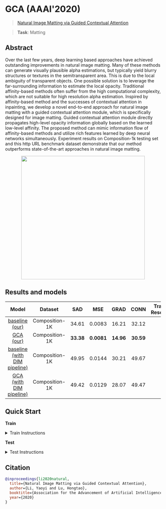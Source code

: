 # GCA (AAAI'2020)

> [Natural Image Matting via Guided Contextual Attention](https://arxiv.org/abs/2001.04069)

> **Task**: Matting

<!-- [ALGORITHM] -->

## Abstract

<!-- [ABSTRACT] -->

Over the last few years, deep learning based approaches have achieved outstanding improvements in natural image matting. Many of these methods can generate visually plausible alpha estimations, but typically yield blurry structures or textures in the semitransparent area. This is due to the local ambiguity of transparent objects. One possible solution is to leverage the far-surrounding information to estimate the local opacity. Traditional affinity-based methods often suffer from the high computational complexity, which are not suitable for high resolution alpha estimation. Inspired by affinity-based method and the successes of contextual attention in inpainting, we develop a novel end-to-end approach for natural image matting with a guided contextual attention module, which is specifically designed for image matting. Guided contextual attention module directly propagates high-level opacity information globally based on the learned low-level affinity. The proposed method can mimic information flow of affinity-based methods and utilize rich features learned by deep neural networks simultaneously. Experiment results on Composition-1k testing set and this http URL benchmark dataset demonstrate that our method outperforms state-of-the-art approaches in natural image matting.

<!-- [IMAGE] -->

<div align=center >
 <img src="https://user-images.githubusercontent.com/12726765/144176004-c9c26201-f8af-416a-9bea-ccd60bae7913.png" width="400"/>
</div >

## Results and models

|                              Model                               |    Dataset     |    SAD    |    MSE     |   GRAD    |   CONN    | Training Resources |                              Download                               |
| :--------------------------------------------------------------: | :------------: | :-------: | :--------: | :-------: | :-------: | :----------------: | :-----------------------------------------------------------------: |
|      [baseline (our)](./baseline_r34_4xb10-200k_comp1k.py)       | Composition-1K |   34.61   |   0.0083   |   16.21   |   32.12   |         4          | [model](https://download.openmmlab.com/mmediting/mattors/gca/baseline_r34_4x10_200k_comp1k_SAD-34.61_20220620-96f85d56.pth) \| [log](https://download.openmmlab.com/mmediting/mattors/gca/baseline_r34_4x10_200k_comp1k_SAD-34.61_20220620-96f85d56.log) |
|           [GCA (our)](./gca_r34_4xb10-200k_comp1k.py)            | Composition-1K | **33.38** | **0.0081** | **14.96** | **30.59** |         4          | [model](https://download.openmmlab.com/mmediting/mattors/gca/gca_r34_4x10_200k_comp1k_SAD-33.38_20220615-65595f39.pth) \| [log](https://download.openmmlab.com/mmediting/mattors/gca/gca_r34_4x10_200k_comp1k_SAD-33.38_20220615-65595f39.log) |
| [baseline (with DIM pipeline)](./baseline_r34_4xb10-dimaug-200k_comp1k.py) | Composition-1K |   49.95   |   0.0144   |   30.21   |   49.67   |         4          | [model](https://download.openmmlab.com/mmediting/mattors/gca/baseline_dimaug_r34_4x10_200k_comp1k_SAD-49.95_20200626_231612-535c9a11.pth) \| [log](https://download.openmmlab.com/mmediting/mattors/gca/baseline_dimaug_r34_4x10_200k_comp1k_20200626_231612.log.json) |
| [GCA (with DIM pipeline)](./gca_r34_4xb10-dimaug-200k_comp1k.py) | Composition-1K |   49.42   |   0.0129   |   28.07   |   49.47   |         4          | [model](https://download.openmmlab.com/mmediting/mattors/gca/gca_dimaug_r34_4x10_200k_comp1k_SAD-49.42_20200626_231422-8e9cc127.pth) \| [log](https://download.openmmlab.com/mmediting/mattors/gca/gca_dimaug_r34_4x10_200k_comp1k_20200626_231422.log.json) |

<!-- |                   baseline (paper)                    |   40.62   |   0.0106   |   21.53   |   38.43   |         -          |                                              -                                               |
|                      GCA (paper)                      |   35.28   |   0.0091   |   16.92   |   32.53   |         -          |                                              -                                               | -->

## Quick Start

**Train**

<details>
<summary>Train Instructions</summary>

You can use the following commands to train a model with cpu or single/multiple GPUs.

```shell
# cpu train
CUDA_VISIBLE_DEVICES=-1 python tools/train.py configs/gca/gca_r34_4xb10-200k_comp1k.py

# single-gpu train
python tools/train.py configs/gca/gca_r34_4xb10-200k_comp1k.py

# multi-gpu train
./tools/dist_train.sh configs/gca/gca_r34_4xb10-200k_comp1k.py 8
```

For more details, you can refer to **Train a model** part in [train_test.md](/docs/en/user_guides/train_test.md#Train-a-model-in-MMagic).

</details>

**Test**

<details>
<summary>Test Instructions</summary>

You can use the following commands to test a model with cpu or single/multiple GPUs.

```shell
# cpu test
CUDA_VISIBLE_DEVICES=-1 python tools/test.py configs/gca/gca_r34_4xb10-200k_comp1k.py https://download.openmmlab.com/mmediting/mattors/gca/gca_r34_4x10_200k_comp1k_SAD-33.38_20220615-65595f39.pth

# single-gpu test
python tools/test.py configs/gca/gca_r34_4xb10-200k_comp1k.py https://download.openmmlab.com/mmediting/mattors/gca/gca_r34_4x10_200k_comp1k_SAD-33.38_20220615-65595f39.pth

# multi-gpu test
./tools/dist_test.sh configs/gca/gca_r34_4xb10-200k_comp1k.py https://download.openmmlab.com/mmediting/mattors/gca/gca_r34_4x10_200k_comp1k_SAD-33.38_20220615-65595f39.pth 8
```

For more details, you can refer to **Test a pre-trained model** part in [train_test.md](/docs/en/user_guides/train_test.md#Test-a-pre-trained-model-in-MMagic).

</details>

## Citation

```bibtex
@inproceedings{li2020natural,
  title={Natural Image Matting via Guided Contextual Attention},
  author={Li, Yaoyi and Lu, Hongtao},
  booktitle={Association for the Advancement of Artificial Intelligence (AAAI)},
  year={2020}
}
```
